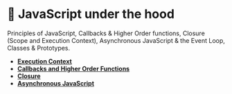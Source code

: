 # 🚀 JavaScript under the hood

Principles of JavaScript, Callbacks & Higher Order functions, Closure (Scope and Execution Context), Asynchronous JavaScript & the Event Loop, Classes & Prototypes.

- **[Execution Context](./execution-context/README.md)**
- **[Callbacks and Higher Order Functions](./callbacks-and-higher-order-functions/README.md)**
- **[Closure](./closure/README.md)**
- **[Asynchronous JavaScript](./asynchronous-javascript/README.md)**
